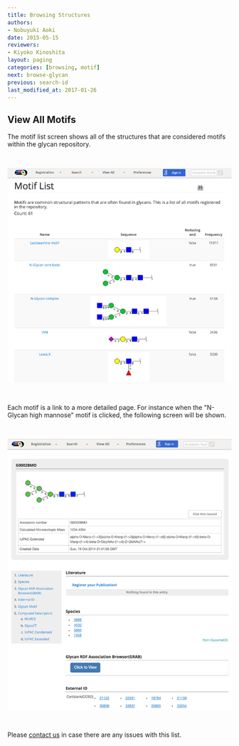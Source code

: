 ```yaml
---
title: Browsing Structures
authors:
- Nobuyuki Aoki
date: 2015-05-15
reviewers:
- Kiyoko Kinoshita
layout: paging
categories: [browsing, motif]
next: browse-glycan
previous: search-id
last_modified_at: 2017-01-26
---
```


View All Motifs
------------

The motif list screen shows all of the structures that are considered motifs within the glycan repository.

<br>

![Glytoucan Motif List](/images/manual/browse-motif.png)

<br>

Each motif is a link to a more detailed page.  For instance when the "N-Glycan high mannose" motif is clicked, the following screen will be shown. 

<br>

![Glytoucan Motif Results](/images/manual/glycan-entry2-G00028MO.png)

<br>

Please [contact us](/team) in case there are any issues with this list.

<br>

<div id='discourse-comments'></div>

<script type="text/javascript">
  DiscourseEmbed = { discourseUrl: 'http://test.discourse.glytoucan.org/',
                     discourseEmbedUrl: 'http://code.glytoucan.org/manual/browse-motif/' };

  (function() {
    var d = document.createElement('script'); d.type = 'text/javascript'; d.async = true;
    d.src = DiscourseEmbed.discourseUrl + 'javascripts/embed.js';
    (document.getElementsByTagName('head')[0] || document.getElementsByTagName('body')[0]).appendChild(d);
  })();
</script>

<br>

<br>
